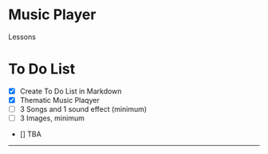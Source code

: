 # Music Player
Lessons

# To Do List
- [x] Create To Do List in Markdown
- [x] Thematic Music Plaqyer
- [ ] 3 Songs and 1 sound effect (minimum)
- [ ] 3 Images, minimum
- [] TBA

---
